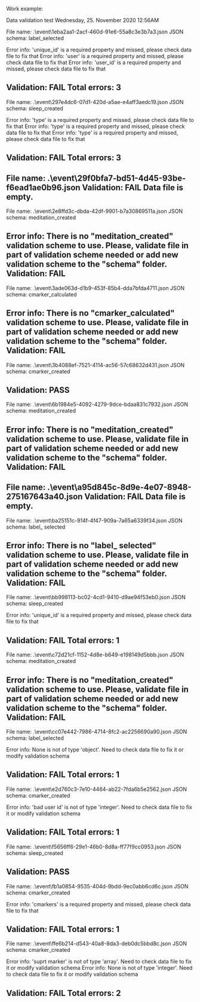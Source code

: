 

Work example:

Data validation test
Wednesday, 25. November 2020 12:56AM


File name: .\event\1eba2aa1-2acf-460d-91e6-55a8c3e3b7a3.json
JSON schema: label_selected

Error info: 'unique_id' is a required property and missed, please check data file to fix that
Error info: 'user' is a required property and missed, please check data file to fix that
Error info: 'user_id' is a required property and missed, please check data file to fix that

Validation: FAIL
Total errors: 3
--------------------
File name: .\event\297e4dc6-07d1-420d-a5ae-e4aff3aedc19.json
JSON schema: sleep_created

Error info: 'type' is a required property and missed, please check data file to fix that
Error info: 'type' is a required property and missed, please check data file to fix that
Error info: 'type' is a required property and missed, please check data file to fix that

Validation: FAIL
Total errors: 3
--------------------
File name: .\event\29f0bfa7-bd51-4d45-93be-f6ead1ae0b96.json
Validation: FAIL
Data file is empty.
--------------------
File name: .\event\2e8ffd3c-dbda-42df-9901-b7a30869511a.json
JSON schema: meditation_created

Error info: There is no "meditation_created" validation scheme to use.
Please, validate file in part of validation scheme needed or add new validation scheme to the "schema" folder.
Validation: FAIL
--------------------
File name: .\event\3ade063d-d1b9-453f-85b4-dda7bfda4711.json
JSON schema: cmarker_calculated

Error info: There is no "cmarker_calculated" validation scheme to use.
Please, validate file in part of validation scheme needed or add new validation scheme to the "schema" folder.
Validation: FAIL
--------------------
File name: .\event\3b4088ef-7521-4114-ac56-57c68632d431.json
JSON schema: cmarker_created

Validation: PASS
--------------------
File name: .\event\6b1984e5-4092-4279-9dce-bdaa831c7932.json
JSON schema: meditation_created

Error info: There is no "meditation_created" validation scheme to use.
Please, validate file in part of validation scheme needed or add new validation scheme to the "schema" folder.
Validation: FAIL
--------------------
File name: .\event\a95d845c-8d9e-4e07-8948-275167643a40.json
Validation: FAIL
Data file is empty.
--------------------
File name: .\event\ba25151c-914f-4f47-909a-7a65a6339f34.json
JSON schema: label_       selected

Error info: There is no "label_       selected" validation scheme to use.
Please, validate file in part of validation scheme needed or add new validation scheme to the "schema" folder.
Validation: FAIL
--------------------
File name: .\event\bb998113-bc02-4cd1-9410-d9ae94f53eb0.json
JSON schema: sleep_created

Error info: 'unique_id' is a required property and missed, please check data file to fix that

Validation: FAIL
Total errors: 1
--------------------
File name: .\event\c72d21cf-1152-4d8e-b649-e198149d5bbb.json
JSON schema: meditation_created

Error info: There is no "meditation_created" validation scheme to use.
Please, validate file in part of validation scheme needed or add new validation scheme to the "schema" folder.
Validation: FAIL
--------------------
File name: .\event\cc07e442-7986-4714-8fc2-ac2256690a90.json
JSON schema: label_selected

Error info: None is not of type 'object'. Need to check data file to fix it or modify validation schema

Validation: FAIL
Total errors: 1
--------------------
File name: .\event\e2d760c3-7e10-4464-ab22-7fda6b5e2562.json
JSON schema: cmarker_created

Error info: 'bad user id' is not of type 'integer'. Need to check data file to fix it or modify validation schema

Validation: FAIL
Total errors: 1
--------------------
File name: .\event\f5656ff6-29e1-46b0-8d8a-ff77f9cc0953.json
JSON schema: sleep_created

Validation: PASS
--------------------
File name: .\event\fb1a0854-9535-404d-9bdd-9ec0abb6cd6c.json
JSON schema: cmarker_created

Error info: 'cmarkers' is a required property and missed, please check data file to fix that

Validation: FAIL
Total errors: 1
--------------------
File name: .\event\ffe6b214-d543-40a8-8da3-deb0dc5bbd8c.json
JSON schema: cmarker_created

Error info: 'suprt marker' is not of type 'array'. Need to check data file to fix it or modify validation schema
Error info: None is not of type 'integer'. Need to check data file to fix it or modify validation schema

Validation: FAIL
Total errors: 2
--------------------
